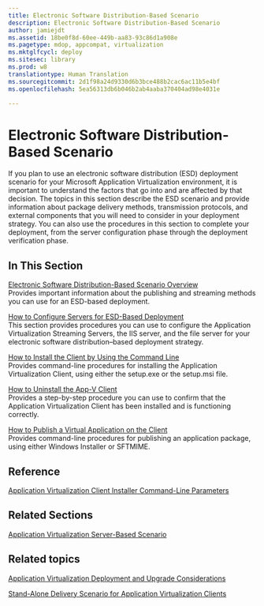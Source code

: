 ```yaml
---
title: Electronic Software Distribution-Based Scenario
description: Electronic Software Distribution-Based Scenario
author: jamiejdt
ms.assetid: 18be0f8d-60ee-449b-aa83-93c86d1a908e
ms.pagetype: mdop, appcompat, virtualization
ms.mktglfcycl: deploy
ms.sitesec: library
ms.prod: w8
translationtype: Human Translation
ms.sourcegitcommit: 2d1f98a24d9330d6b3bce488b2cac6ac11b5e4bf
ms.openlocfilehash: 5ea56313db6b046b2ab4aaba370404ad98e4031e

---
```



# Electronic Software Distribution-Based Scenario


If you plan to use an electronic software distribution (ESD) deployment scenario for your Microsoft Application Virtualization environment, it is important to understand the factors that go into and are affected by that decision. The topics in this section describe the ESD scenario and provide information about package delivery methods, transmission protocols, and external components that you will need to consider in your deployment strategy. You can also use the procedures in this section to complete your deployment, from the server configuration phase through the deployment verification phase.

## In This Section


<a href="" id="electronic-software-distribution-based-scenario-overview"></a>[Electronic Software Distribution-Based Scenario Overview](electronic-software-distribution-based-scenario-overview.md)  
Provides important information about the publishing and streaming methods you can use for an ESD-based deployment.

<a href="" id="how-to-configure-servers-for-esd-based-deployment"></a>[How to Configure Servers for ESD-Based Deployment](how-to-configure-servers-for-esd-based-deployment.md)  
This section provides procedures you can use to configure the Application Virtualization Streaming Servers, the IIS server, and the file server for your electronic software distribution–based deployment strategy.

<a href="" id="how-to-install-the-client-by-using-the-command-line"></a>[How to Install the Client by Using the Command Line](how-to-install-the-client-by-using-the-command-line-new.md)  
Provides command-line procedures for installing the Application Virtualization Client, using either the setup.exe or the setup.msi file.

<a href="" id="how-to-uninstall-the-app-v-client"></a>[How to Uninstall the App-V Client](how-to-uninstall-the-app-v-client.md)  
Provides a step-by-step procedure you can use to confirm that the Application Virtualization Client has been installed and is functioning correctly.

<a href="" id="how-to-publish-a-virtual-application-on-the-client"></a>[How to Publish a Virtual Application on the Client](how-to-publish-a-virtual-application-on-the-client.md)  
Provides command-line procedures for publishing an application package, using either Windows Installer or SFTMIME.

## Reference


[Application Virtualization Client Installer Command-Line Parameters](application-virtualization-client-installer-command-line-parameters.md)

## Related Sections


[Application Virtualization Server-Based Scenario](application-virtualization-server-based-scenario.md)

## Related topics


[Application Virtualization Deployment and Upgrade Considerations](application-virtualization-deployment-and-upgrade-considerations.md)

[Stand-Alone Delivery Scenario for Application Virtualization Clients](stand-alone-delivery-scenario-for-application-virtualization-clients.md)

 

 








<!--HONumber=Jun16_HO4-->


